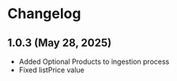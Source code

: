 # Changelog

## 1.0.3 (May 28, 2025)

- Added Optional Products to ingestion process
- Fixed listPrice value 
